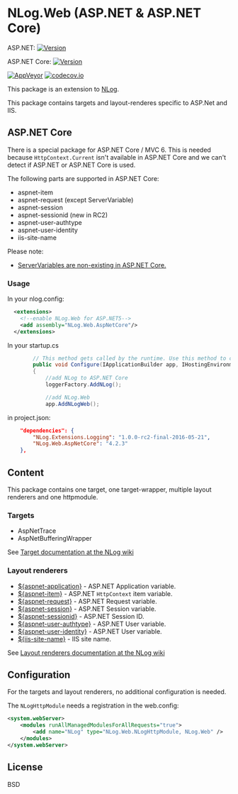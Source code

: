 # NLog.Web (ASP.NET & ASP.NET Core)

ASP.NET: [![Version](https://badge.fury.io/nu/NLog.Web.svg)](https://www.nuget.org/packages/NLog.Web)

ASP.NET Core: [![Version](https://badge.fury.io/nu/NLog.Web.AspNetCore.svg)](https://www.nuget.org/packages/NLog.Web.AspNetCore) 

[![AppVeyor](https://img.shields.io/appveyor/ci/nlog/nlog-web/master.svg)](https://ci.appveyor.com/project/nlog/nlog-web/branch/master)
[![codecov.io](https://codecov.io/github/NLog/NLog.Web/coverage.svg?branch=master)](https://codecov.io/github/NLog/NLog.Web?branch=master)

This package is an extension to [NLog](https://github.com/NLog/NLog/). 

This package contains 
targets and layout-renderes specific to ASP.Net and IIS. 

## ASP.NET Core

There is a special package for ASP.NET Core / MVC 6. This is needed because `HttpContext.Current` isn't available in ASP.NET Core and we can't detect if ASP.NET or ASP.NET Core is used.

The following parts are supported in ASP.NET Core:

* aspnet-item
* aspnet-request (except ServerVariable)
* aspnet-session
* aspnet-sessionid (new in RC2)
* aspnet-user-authtype
* aspnet-user-identity
* iis-site-name

Please note:

* [ServerVariables are non-existing in ASP.NET Core. ](http://stackoverflow.com/questions/25849217/vnext-server-variables-missing)

### Usage

In your nlog.config:

```xml
  <extensions>
    <!--enable NLog.Web for ASP.NET5-->
    <add assembly="NLog.Web.AspNetCore"/>
  </extensions>
```

In your startup.cs

```c#
        // This method gets called by the runtime. Use this method to configure the HTTP request pipeline.
        public void Configure(IApplicationBuilder app, IHostingEnvironment env, ILoggerFactory loggerFactory)
        {
            //add NLog to ASP.NET Core
            loggerFactory.AddNLog();

            //add NLog.Web
            app.AddNLogWeb();

```

in project.json:

```json
    "dependencies": {
        "NLog.Extensions.Logging": "1.0.0-rc2-final-2016-05-21",
        "NLog.Web.AspNetCore": "4.2.3"
    },
```

## Content

This package contains one target, one target-wrapper, multiple layout renderers and one httpmodule. 

### Targets

* AspNetTrace
* AspNetBufferingWrapper

See [Target documentation at the NLog wiki](https://github.com/NLog/NLog/wiki/Targets)

### Layout renderers

* [${aspnet-application}](https://github.com/NLog/NLog/wiki/AspNetApplication-Layout-Renderer) - ASP.NET Application variable.
* [${aspnet-item}](https://github.com/NLog/NLog/wiki/AspNetItem-layout-renderer) - ASP.NET `HttpContext` item variable.
* [${aspnet-request}](https://github.com/NLog/NLog/wiki/AspNetRequest-Layout-Renderer) - ASP.NET Request variable.
* [${aspnet-session}](https://github.com/NLog/NLog/wiki/AspNetSession-Layout-Renderer) - ASP.NET Session variable.
* [${aspnet-sessionid}](https://github.com/NLog/NLog/wiki/AspNetSessionId-Layout-Renderer) - ASP.NET Session ID.
* [${aspnet-user-authtype}](https://github.com/NLog/NLog/wiki/AspNetUserAuthType-Layout-Renderer) - ASP.NET User variable.
* [${aspnet-user-identity}](https://github.com/NLog/NLog/wiki/AspNetUserIdentity-Layout-Renderer) - ASP.NET User variable.
* [${iis-site-name}](https://github.com/NLog/NLog/wiki/IIS-site-name-Layout-Renderer) - IIS site name.


See [Layout renderers documentation at the NLog wiki](https://github.com/NLog/NLog/wiki/Layout-Renderers)

## Configuration
For the targets and layout renderers, no additional configuration is needed.

The `NLogHttpModule` needs a registration in the web.config:
```xml
<system.webServer> 
	<modules runAllManagedModulesForAllRequests="true"> 
		<add name="NLog" type="NLog.Web.NLogHttpModule, NLog.Web" />
	</modules>
</system.webServer>
```

## License

BSD


